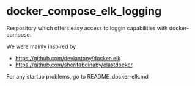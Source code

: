 # docker_compose_elk_logging
Respository which offers easy access to loggin capabilities with docker-compose.

We were mainly inspired by 
- https://github.com/deviantony/docker-elk
- https://github.com/sherifabdlnaby/elastdocker

For any startup problems, go to README_docker-elk.md
